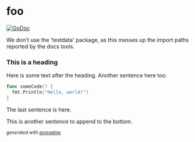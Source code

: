 # foo
[![GoDoc](https://godoc.org/github.com/dmjones/goreadme/parse/foo?status.svg)](https://godoc.org/github.com/dmjones/goreadme/parse/foo)

We don't use the 'testdata' package, as this messes up the import paths reported
by the docs tools.

### This is a heading
Here is some text after the heading. Another sentence here too.


```go
func someCode() {
  fmt.Println("Hello, world!")
}
```

The last sentence is here.

This is another sentence to append to the bottom.

<sub>*generated with [goreadme](https://github.com/dmjones/goreadme)*</sub>